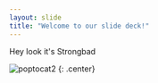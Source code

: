 ```yaml
---
layout: slide
title: "Welcome to our slide deck!"
---
```


Hey look it's Strongbad

![poptocat2](https://octodex.github.com/images/strongbadtocat.png)
{: .center}

